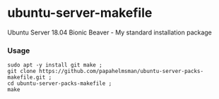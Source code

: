 # ubuntu-server-makefile

Ubuntu Server 18.04 Bionic Beaver - My standard installation package

### Usage

~~~~
sudo apt -y install git make ; 
git clone https://github.com/papahelmsman/ubuntu-server-packs-makefile.git ; 
cd ubuntu-server-packs-makefile ; 
make
~~~~